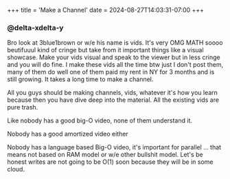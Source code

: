 +++
title = 'Make a Channel'
date = 2024-08-27T14:03:31-07:00
+++
### @delta-xdelta-y
Bro look at 3blue1brown or w/e his name is vids. It's very OMG MATH soooo beutifuuul kind of cringe but take from it important things like a visual showcase. Make your vids visual and speak to the viewer but in less cringe and you will do fine. I make these vids all the time btw just I don't post them, many of them do well one of them paid my rent in NY for 3 months and is still growing. It takes a long time to make a channel.

All you guys should be making channels, vids, whatever it's how you learn because then you have dive deep into the material. All the existing vids are pure trash.

Like nobody has a good big-O video, none of them understand it.

Nobody has a good amortized video either

Nobody has a language based Big-O video, it's important for parallel ... that means not based on RAM model or w/e other bullshit model. Let's be honest writes are not going to be O(1) soon because they will be in some cloud.
